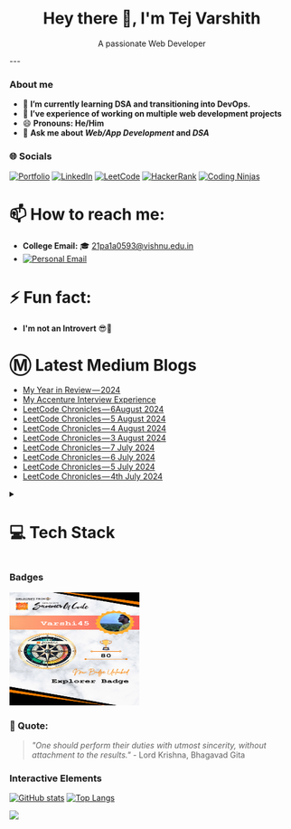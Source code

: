 <h1 align="center">Hey there 👋, I'm Tej Varshith</h1>
<p align="center">A passionate Web Developer</p>
---

### About me 

- 🌱 **I’m currently learning DSA and transitioning into DevOps.**
- 🔭 **I’ve experience of working on multiple web development projects**
- 😄 **Pronouns: He/Him**
- 💬 **Ask me about *Web/App Development* and *DSA***

### 🌐 Socials

[![Portfolio](https://img.shields.io/badge/Portfolio-000000?style=for-the-badge&logo=About.me&logoColor=white)](https://my-portfolio-five-psi-25.vercel.app/)
[![LinkedIn](https://img.shields.io/badge/LinkedIn-0077B5?style=for-the-badge&logo=linkedin&logoColor=white)](https://www.linkedin.com/in/tej-varshith-madala-6b125b245/)
[![LeetCode](https://img.shields.io/badge/LeetCode-FFA116?style=for-the-badge&logo=leetcode&logoColor=white)](https://leetcode.com/Tej_Varshith/)
[![HackerRank](https://img.shields.io/badge/HackerRank-2EC866?style=for-the-badge&logo=hackerrank&logoColor=white)](https://www.hackerrank.com/profile/21pa1a0593)
[![Coding Ninjas](https://img.shields.io/badge/CodingNinjas-20B2AA?style=for-the-badge&logo=codingninjas&logoColor=white)](https://www.codingninjas.com/studio/profile/i_tejvarshith)


# 📫 How to reach me:

- **College Email:** 🎓 21pa1a0593@vishnu.edu.in
- [![Personal Email](https://img.shields.io/badge/Email-tejvarshith45%40gmail.com-%23EA4335?style=for-the-badge&logo=Gmail&logoColor=white)](mailto:tejvarshith45@gmail.com)

# ⚡ Fun fact:

- **I'm not an Introvert** 😎🎉

# Ⓜ️ Latest Medium Blogs
<!--START_SECTION:medium_blogs-->
 - [My Year in Review — 2024](https://medium.com/@21pa1a0593/my-year-in-review-2024-a12153190c74?source=rss-f2174fbae462------2)
 - [My Accenture Interview Experience](https://medium.com/@21pa1a0593/my-accenture-interview-experience-14a40dd36063?source=rss-f2174fbae462------2)
 - [LeetCode Chronicles — 6August 2024](https://medium.com/@21pa1a0593/leetcode-chronicles-6august-2024-e93ebab72ba2?source=rss-f2174fbae462------2)
 - [LeetCode Chronicles — 5 August 2024](https://medium.com/@21pa1a0593/leetcode-chronicles-5-august-2024-26739ae0b518?source=rss-f2174fbae462------2)
 - [LeetCode Chronicles — 4 August 2024](https://medium.com/@21pa1a0593/leetcode-chronicles-4-august-2024-a4c3d07f36f3?source=rss-f2174fbae462------2)
 - [LeetCode Chronicles — 3 August 2024](https://medium.com/@21pa1a0593/leetcode-chronicles-3-august-2024-4cf589a283af?source=rss-f2174fbae462------2)
 - [LeetCode Chronicles — 7 July 2024](https://medium.com/@21pa1a0593/leetcode-chronicles-7-july-2024-ebcca539423a?source=rss-f2174fbae462------2)
 - [LeetCode Chronicles — 6 July 2024](https://medium.com/@21pa1a0593/leetcode-chronicles-6-july-2024-243d4dc72567?source=rss-f2174fbae462------2)
 - [LeetCode Chronicles — 5 July 2024](https://medium.com/@21pa1a0593/leetcode-chronicles-5-july-2024-683033faac7f?source=rss-f2174fbae462------2)
 - [LeetCode Chronicles — 4th July 2024](https://medium.com/@21pa1a0593/leetcode-chronicles-4th-july-2024-c24679d01f6f?source=rss-f2174fbae462------2)
<!--END_SECTION:medium_blogs-->

<details>
  <summary><H1>💻 Tech Stack</H1></summary>

  ### Programming Languages
  [![Python](https://img.shields.io/badge/Python-3670A0?style=for-the-badge&logo=python&logoColor=ffd54f)](https://www.python.org/)
  [![C](https://img.shields.io/badge/C-A8B9CC?style=for-the-badge&logo=c&logoColor=000000)](https://www.learn-c.org/)
  [![Java](https://img.shields.io/badge/Java-007396?style=for-the-badge&logo=java&logoColor=ffd54f)](https://www.java.com/)

  ### Tools and Platforms
  [![Power BI](https://img.shields.io/badge/Power%20BI-F2C811?style=for-the-badge&logo=powerbi&logoColor=black)](https://powerbi.microsoft.com/)
  [![MS Excel](https://img.shields.io/badge/MS_Excel-217346?style=for-the-badge&logo=microsoft-excel&logoColor=white)](https://www.microsoft.com/en-us/microsoft-365/excel)
  [![GIT](https://img.shields.io/badge/Git-F05032?style=for-the-badge&logo=git&logoColor=ffd54f)](https://git-scm.com/)
  [![GitHub](https://img.shields.io/badge/GitHub-181717?style=for-the-badge&logo=github&logoColor=ffd54f)](https://github.com/)
  [![LINUX](https://img.shields.io/badge/Linux-FCC624?style=for-the-badge&logo=linux&logoColor=000000)](https://www.linux.org/)

  ### Web Development
  [![HTML5](https://img.shields.io/badge/HTML5-E34F26?style=for-the-badge&logo=html5&logoColor=ffd54f)](https://html.spec.whatwg.org/multipage/)
  [![CSS](https://img.shields.io/badge/CSS-1572B6?style=for-the-badge&logo=css3&logoColor=ffd54f)](https://www.w3.org/Style/CSS/Overview.en.html)
  [![JavaScript](https://img.shields.io/badge/JavaScript-F7DF1E?style=for-the-badge&logo=javascript&logoColor=000000)](https://www.javascript.com/)
  [![Bootstrap](https://img.shields.io/badge/Bootstrap-563D7C?style=for-the-badge&logo=bootstrap&logoColor=ffd54f)](https://getbootstrap.com/)
  [![React](https://img.shields.io/badge/React-61DAFB?style=for-the-badge&logo=react&logoColor=000000)](https://reactjs.org/)
  [![Tailwind CSS](https://img.shields.io/badge/Tailwind_CSS-38B2AC?style=for-the-badge&logo=tailwind-css&logoColor=white)](https://tailwindcss.com/)

  ### Database Management
  [![MySQL](https://img.shields.io/badge/MySQL-4479A1?style=for-the-badge&logo=mysql&logoColor=ffd54f)](https://www.mysql.com/)
  [![PostgreSQL](https://img.shields.io/badge/PostgreSQL-336791?style=for-the-badge&logo=postgresql&logoColor=ffd54f)](https://www.postgresql.org/)
  [![Firebase](https://img.shields.io/badge/Firebase-FFCA28?style=for-the-badge&logo=firebase&logoColor=ffd54f)](https://firebase.google.com/)

  ### Data Science and Analysis
  [![Pandas](https://img.shields.io/badge/Pandas-150458?style=for-the-badge&logo=pandas&logoColor=ffd54f)](https://pandas.pydata.org/)
  [![scikit-learn](https://img.shields.io/badge/scikit--learn-FF8300?style=for-the-badge&logo=scikit-learn&logoColor=ffd54f)](https://scikit-learn.org/)
  [![NumPy](https://img.shields.io/badge/NumPy-013243?style=for-the-badge&logo=numpy&logoColor=ffd54f)](https://numpy.org/)

</details>

### Badges

<img src="https://github.com/Varshi45/Varshi45/blob/main/GsSOC%20badge.png?raw=true" alt="GsSOC 2024 Badge" width="230" height="200">

### 💬 Quote:
> *"One should perform their duties with utmost sincerity, without attachment to the results."* - Lord Krishna, Bhagavad Gita

### Interactive Elements

[![GitHub stats](https://github-readme-stats.vercel.app/api?username=Varshi45&show_icons=true&theme=radical)](https://github.com/Varshi45)
[![Top Langs](https://github-readme-stats.vercel.app/api/top-langs/?username=Varshi45&layout=compact&theme=radical)](https://github.com/Varshi45)

[![](https://visitcount.itsvg.in/api?id=Varshi45&label=Profile%20Views&color=3&icon=7&pretty=false)](https://visitcount.itsvg.in)
